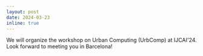```yaml
---
layout: post
date: 2024-03-23
inline: true
---
```

We will organize the workshop on Urban Computing (UrbComp) at IJCAI'24. Look forward to meeting you in Barcelona!